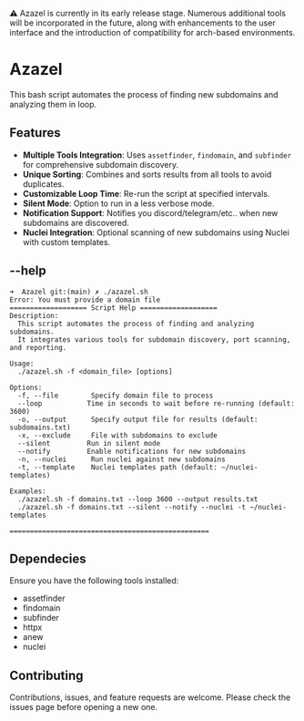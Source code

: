 ⚠️ Azazel is currently in its early release stage. Numerous additional tools will be incorporated in the future, along with enhancements to the user interface and the introduction of compatibility for arch-based environments.

# Azazel 

This bash script automates the process of finding new subdomains and analyzing them in loop.

## Features
- **Multiple Tools Integration**: Uses `assetfinder`, `findomain`, and `subfinder` for comprehensive subdomain discovery.
- **Unique Sorting**: Combines and sorts results from all tools to avoid duplicates.
- **Customizable Loop Time**: Re-run the script at specified intervals.
- **Silent Mode**: Option to run in a less verbose mode.
- **Notification Support**: Notifies you discord/telegram/etc.. when new subdomains are discovered.
- **Nuclei Integration**: Optional scanning of new subdomains using Nuclei with custom templates.

## --help
```
➜  Azazel git:(main) ✗ ./azazel.sh
Error: You must provide a domain file
=================== Script Help ===================
Description:
  This script automates the process of finding and analyzing subdomains.
  It integrates various tools for subdomain discovery, port scanning, and reporting.

Usage:
  ./azazel.sh -f <domain_file> [options]

Options:
  -f, --file        Specify domain file to process
  --loop           Time in seconds to wait before re-running (default: 3600)
  -o, --output      Specify output file for results (default: subdomains.txt)
  -x, --exclude     File with subdomains to exclude
  --silent         Run in silent mode
  --notify         Enable notifications for new subdomains
  -n, --nuclei      Run nuclei against new subdomains
  -t, --template    Nuclei templates path (default: ~/nuclei-templates)

Examples:
  ./azazel.sh -f domains.txt --loop 3600 --output results.txt
  ./azazel.sh -f domains.txt --silent --notify --nuclei -t ~/nuclei-templates

=================================================
```

## Dependecies
Ensure you have the following tools installed:

- assetfinder
- findomain
- subfinder
- httpx
- anew
- nuclei

## Contributing
Contributions, issues, and feature requests are welcome. Please check the issues page before opening a new one.
